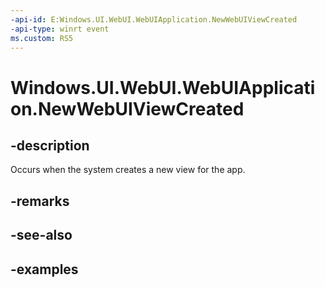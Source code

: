 ```yaml
---
-api-id: E:Windows.UI.WebUI.WebUIApplication.NewWebUIViewCreated
-api-type: winrt event
ms.custom: RS5
---
```


<!-- Event syntax.
static public event EventHandler NewWebUIViewCreated<NewWebUIViewCreatedEventArgs>
-->

# Windows.UI.WebUI.WebUIApplication.NewWebUIViewCreated

## -description
Occurs when the system creates a new view for the app.

## -remarks

## -see-also

## -examples

